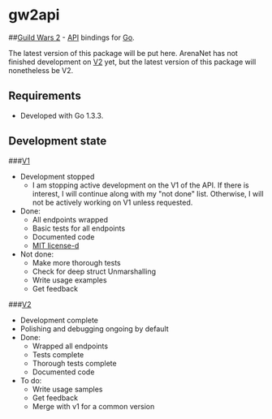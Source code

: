 # gw2api

##[Guild Wars 2](https://www.guildwars2.com/en-gb/) - [API](http://wiki.guildwars2.com/wiki/API:Main) bindings for [Go](http://golang.org/).

The latest version of this package will be put here. 
ArenaNet has not finished development on [V2](http://wiki.guildwars2.com/wiki/API:2) yet, 
but the latest version of this package will nonetheless be V2.

## Requirements

* Developed with Go 1.3.3. 

## Development state

###[V1](http://wiki.guildwars2.com/wiki/API:1)

* Development stopped
  * I am stopping active development on the V1 of the API. If there is interest, I will continue along with my "not done" list. Otherwise, I will not be actively working on V1 unless requested.
* Done:
  * All endpoints wrapped
  * Basic tests for all endpoints
  * Documented code
  * [MIT license-d](https://github.com/yasvisu/gw2api/blob/master/LICENSE)
* Not done:
  * Make more thorough tests
   * Check for deep struct Unmarshalling
  * Write usage examples
  * Get feedback

###[V2](http://wiki.guildwars2.com/wiki/API:2)

* Development complete
* Polishing and debugging ongoing by default
* Done:
  * Wrapped all endpoints
  * Tests complete
   * Thorough tests complete
  * Documented code
* To do:
  * Write usage samples
  * Get feedback
  * Merge with v1 for a common version

